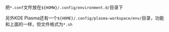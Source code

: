 把`*.conf`文件放在`${HOMW}/.config/environment.d/`目录下

另外KDE Plasma还有一个`${HOME}/.config/plasma-workspace/env/`目录，功能和上面的一样，但文件格式为`*.sh`